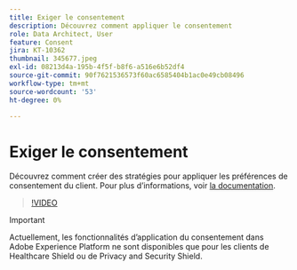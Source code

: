 ```yaml
---
title: Exiger le consentement
description: Découvrez comment appliquer le consentement
role: Data Architect, User
feature: Consent
jira: KT-10362
thumbnail: 345677.jpeg
exl-id: 08213d4a-195b-4f5f-b8f6-a516e6b52df4
source-git-commit: 90f7621536573f60ac6585404b1ac0e49cb08496
workflow-type: tm+mt
source-wordcount: '53'
ht-degree: 0%

---
```


# Exiger le consentement

Découvrez comment créer des stratégies pour appliquer les préférences de consentement du client. Pour plus d’informations, voir [la documentation](https://experienceleague.adobe.com/docs/experience-platform/data-governance/enforcement/auto-enforcement.html).

>[!VIDEO](https://video.tv.adobe.com/v/345677?quality=12&learn=on)

>[!IMPORTANT]
>
> Actuellement, les fonctionnalités d’application du consentement dans Adobe Experience Platform ne sont disponibles que pour les clients de Healthcare Shield ou de Privacy and Security Shield.
